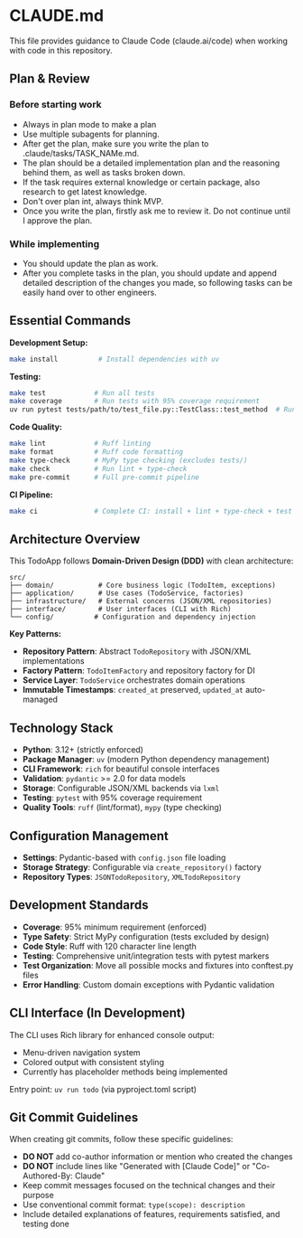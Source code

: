 # CLAUDE.md

This file provides guidance to Claude Code (claude.ai/code) when working with code in this repository.

## Plan & Review

### Before starting work
- Always in plan mode to make a plan
- Use multiple subagents for planning.
- After get the plan, make sure you write the plan to .claude/tasks/TASK_NAMe.md.
- The plan should be a detailed implementation plan and the reasoning behind them, as well as tasks broken down.
- If the task requires external knowledge or certain package, also research to get latest knowledge.
- Don't over plan int, always think MVP.
- Once you write the plan, firstly ask me to review it. Do not continue until I approve the plan.

### While implementing
- You should update the plan as work.
- After you complete tasks in the plan, you should update and append detailed description of the changes you made, so following tasks can be easily hand over to other engineers.

## Essential Commands

**Development Setup:**
```bash
make install          # Install dependencies with uv
```

**Testing:**
```bash
make test            # Run all tests
make coverage        # Run tests with 95% coverage requirement
uv run pytest tests/path/to/test_file.py::TestClass::test_method  # Run single test
```

**Code Quality:**
```bash
make lint            # Ruff linting
make format          # Ruff code formatting
make type-check      # MyPy type checking (excludes tests/)
make check           # Run lint + type-check
make pre-commit      # Full pre-commit pipeline
```

**CI Pipeline:**
```bash
make ci              # Complete CI: install + lint + type-check + test + coverage
```

## Architecture Overview

This TodoApp follows **Domain-Driven Design (DDD)** with clean architecture:

```
src/
├── domain/           # Core business logic (TodoItem, exceptions)
├── application/      # Use cases (TodoService, factories)
├── infrastructure/   # External concerns (JSON/XML repositories)
├── interface/        # User interfaces (CLI with Rich)
└── config/          # Configuration and dependency injection
```

**Key Patterns:**
- **Repository Pattern**: Abstract `TodoRepository` with JSON/XML implementations
- **Factory Pattern**: `TodoItemFactory` and repository factory for DI
- **Service Layer**: `TodoService` orchestrates domain operations
- **Immutable Timestamps**: `created_at` preserved, `updated_at` auto-managed

## Technology Stack

- **Python**: 3.12+ (strictly enforced)
- **Package Manager**: `uv` (modern Python dependency management)
- **CLI Framework**: `rich` for beautiful console interfaces
- **Validation**: `pydantic` >= 2.0 for data models
- **Storage**: Configurable JSON/XML backends via `lxml`
- **Testing**: `pytest` with 95% coverage requirement
- **Quality Tools**: `ruff` (lint/format), `mypy` (type checking)

## Configuration Management

- **Settings**: Pydantic-based with `config.json` file loading
- **Storage Strategy**: Configurable via `create_repository()` factory
- **Repository Types**: `JSONTodoRepository`, `XMLTodoRepository`

## Development Standards

- **Coverage**: 95% minimum requirement (enforced)
- **Type Safety**: Strict MyPy configuration (tests excluded by design)
- **Code Style**: Ruff with 120 character line length
- **Testing**: Comprehensive unit/integration tests with pytest markers
- **Test Organization**: Move all possible mocks and fixtures into conftest.py files
- **Error Handling**: Custom domain exceptions with Pydantic validation

## CLI Interface (In Development)

The CLI uses Rich library for enhanced console output:
- Menu-driven navigation system
- Colored output with consistent styling
- Currently has placeholder methods being implemented

Entry point: `uv run todo` (via pyproject.toml script)

## Git Commit Guidelines

When creating git commits, follow these specific guidelines:

- **DO NOT** add co-author information or mention who created the changes
- **DO NOT** include lines like "Generated with [Claude Code]" or "Co-Authored-By: Claude"
- Keep commit messages focused on the technical changes and their purpose
- Use conventional commit format: `type(scope): description`
- Include detailed explanations of features, requirements satisfied, and testing done
